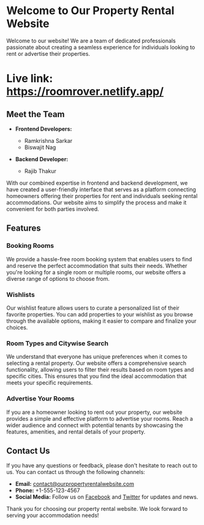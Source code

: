 # Welcome to Our Property Rental Website

Welcome to our website! We are a team of dedicated professionals passionate about creating a seamless experience for individuals looking to rent or advertise their properties.

# Live link: https://roomrover.netlify.app/
## Meet the Team

- **Frontend Developers:**
  - Ramkrishna Sarkar
  - Biswajit Nag

- **Backend Developer:**
  - Rajib Thakur

With our combined expertise in frontend and backend development, we have created a user-friendly interface that serves as a platform connecting homeowners offering their properties for rent and individuals seeking rental accommodations. Our website aims to simplify the process and make it convenient for both parties involved.

## Features

### Booking Rooms

We provide a hassle-free room booking system that enables users to find and reserve the perfect accommodation that suits their needs. Whether you're looking for a single room or multiple rooms, our website offers a diverse range of options to choose from.

### Wishlists

Our wishlist feature allows users to curate a personalized list of their favorite properties. You can add properties to your wishlist as you browse through the available options, making it easier to compare and finalize your choices.

### Room Types and Citywise Search

We understand that everyone has unique preferences when it comes to selecting a rental property. Our website offers a comprehensive search functionality, allowing users to filter their results based on room types and specific cities. This ensures that you find the ideal accommodation that meets your specific requirements.

### Advertise Your Rooms

If you are a homeowner looking to rent out your property, our website provides a simple and effective platform to advertise your rooms. Reach a wider audience and connect with potential tenants by showcasing the features, amenities, and rental details of your property.

## Contact Us

If you have any questions or feedback, please don't hesitate to reach out to us. You can contact us through the following channels:

- **Email:** [contact@ourpropertyrentalwebsite.com](mailto:contact@ourpropertyrentalwebsite.com)
- **Phone:** +1-555-123-4567
- **Social Media:** Follow us on [Facebook](https://www.facebook.com/ourpropertyrentalwebsite) and [Twitter](https://twitter.com/ourpropertyrentalwebsite) for updates and news.

Thank you for choosing our property rental website. We look forward to serving your accommodation needs!